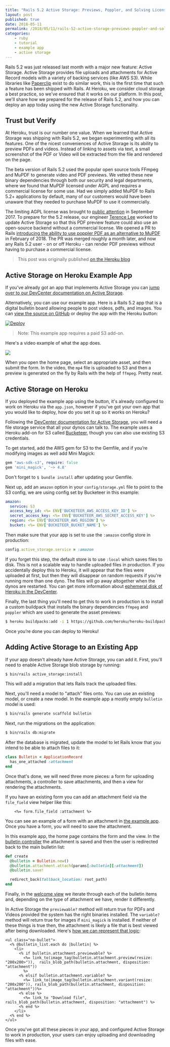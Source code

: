 ```yaml
---
title: "Rails 5.2 Active Storage: Previews, Poppler, and Solving Licensing Pitfalls"
layout: post
published: true
date: 2018-05-11
permalink: /2018/05/11/rails-52-active-storage-previews-poppler-and-solving-licensing-pitfalls/
categories:
    - ruby
    - tutorial
    - example app
    - active storage
---
```


Rails 5.2 was just released last month with a major new feature: Active Storage. Active Storage provides file uploads and attachments for Active Record models with a variety of backing services (like AWS S3). While libraries like [Paperclip](https://github.com/thoughtbot/paperclip) exist to do similar work, this is the first time that such a feature has been shipped with Rails. At Heroku, we consider cloud storage a best practice, so we've ensured that it works on our platform. In this post, we'll share how we prepared for the release of Rails 5.2, and how you can deploy an app today using the new Active Storage functionality.

## Trust but Verify

At Heroku, trust is our number one value. When we learned that Active Storage was shipping with Rails 5.2, we began experimenting with all its features. One of the nicest conveniences of Active Storage is its ability to preview PDFs and videos. Instead of linking to assets via text, a small screenshot of the PDF or Video will be extracted from the file and rendered on the page.

The beta version of Rails 5.2 used the popular open source tools FFmpeg and MuPDF to generate video and PDF previews. We vetted these new binary dependencies through both our security and legal departments, where we found that MuPDF licensed under AGPL and requires a commercial license for some use. Had we simply added MuPDF to Rails 5.2+ applications by default, many of our customers would have been unaware that they needed to purchase MuPDF to use it commercially.

The limiting AGPL license was brought to [public attention](https://github.com/rails/rails/pull/30667#issuecomment-332276198) in September 2017. To prepare for the 5.2 release, our engineer [Terence Lee](https://twitter.com/hone02) worked to update Active Storage so that this PDF preview feature could also use an open-source backend without a commercial license. We opened a PR to Rails [introducing the ability to use poppler PDF as an alternative to MuPDF](https://github.com/rails/rails/pull/31906) in February of 2018. The PR was merged roughly a month later, and now any Rails 5.2 user - on or off Heroku - can render PDF previews without having to purchase a commercial license.

> This post was originally published [on the Heroku blog](https://blog.heroku.com/rails-active-storage)

## Active Storage on Heroku Example App

If you've already got an app that implements Active Storage you can [jump over to our DevCenter documentation on Active Storage](https://devcenter.heroku.com/articles/active-storage-on-heroku?preview=1).

Alternatively, you can use our example app. Here is a Rails 5.2 app that is a digital bulletin board allowing people to post videos, pdfs, and images. You can [view the source on GitHub](https://github.com/heroku/active_storage_with_previews_example) or deploy the app with the Heroku button:

<a href="https://heroku.com/deploy?template=https://github.com/heroku/active_storage_with_previews_example">
  <img src="https://www.herokucdn.com/deploy/button.svg" alt="Deploy">
</a>

> Note: This example app requires a paid S3 add-on.

Here's a video example of what the app does.

![](https://www.dropbox.com/s/nxnsidob5j8bwev/active-storage.gif?raw=1)

When you open the home page, select an appropriate asset, and then submit the form. In the video, the `mp4` file is uploaded to S3 and then a preview is generated on the fly by Rails with the help of `ffmpeg`. Pretty neat.

## Active Storage on Heroku

If you deployed the example app using the button, it's already configured to work on Heroku via the `app.json`, however if you've got your own app that you would like to deploy, how do you set it up so it works on Heroku?

Following the [DevCenter documentation for Active Storage](https://devcenter.heroku.com/articles/active-storage-on-heroku?preview=1), you will need a file storage service that all your dynos can talk to. The example uses a Heroku add-on for S3 called [Bucketeer](https://elements.heroku.com/addons/bucketeer), though you can also use existing S3 credentials.

To get started, add the AWS gem for S3 to the Gemfile, and if you’re modifying images as well add Mini Magick:

```ruby
gem "aws-sdk-s3", require: false
gem 'mini_magick', '~> 4.8'
```

Don't forget to `$ bundle install` after updating your Gemfile.

Next up, add an `amazon` option in your `config/storage.yml` file to point to the S3 config, we are using config set by Bucketeer in this example:

```yaml
amazon:
  service: S3
  access_key_id: <%= ENV['BUCKETEER_AWS_ACCESS_KEY_ID'] %>
  secret_access_key: <%= ENV['BUCKETEER_AWS_SECRET_ACCESS_KEY'] %>
  region: <%= ENV['BUCKETEER_AWS_REGION'] %>
  bucket: <%= ENV['BUCKETEER_BUCKET_NAME'] %>
```

Then make sure that your app is set to use the `:amazon` config store in production:

```ruby
config.active_storage.service = :amazon
```

If you forget this step, the default store is to use `:local` which saves files to disk. This is not a scalable way to handle uploaded files in production. If you accidentally deploy this to Heroku, it will appear that the files were uploaded at first, but then they will disappear on random requests if you're running more than one dyno. The files will go away altogether when the dynos are restarted. You can get more information about [ephemeral disk of Heroku in the DevCenter](https://devcenter.heroku.com/articles/active-storage-on-heroku?preview=1#ephemeral-disk).

Finally, the last thing you'll need to get this to work in production is to install a custom buildpack that installs the binary dependencies `ffmpeg` and `poppler` which are used to generate the asset previews:

```sh
$ heroku buildpacks:add -i 1 https://github.com/heroku/heroku-buildpack-activestorage-preview
```

Once you’re done you can deploy to Heroku!

## Adding Active Storage to an Existing App

If your app doesn't already have Active Storage, you can add it. First, you'll need to enable Active Storage blob storage by running:

```sh
$ bin/rails active_storage:install
```

This will add a migration that lets Rails track the uploaded files.

Next, you'll need a model to "attach" files onto. You can use an existing model, or create a new model. In the example app a mostly empty `bulletin` model is used:

```sh
$ bin/rails generate scaffold bulletin
```

Next, run the migrations on the application:

```sh
$ bin/rails db:migrate
```

After the database is migrated, update the model to let Rails know that you intend to be able to attach files to it:

```ruby
class Bulletin < ApplicationRecord
  has_one_attached :attachment
end
```

Once that's done, we will need three more pieces: a form for uploading attachments, a controller to save attachments, and then a view for rendering the attachments.

If you have an existing form you can add an attachment field via the `file_field` view helper like this:

```erb
    <%= form.file_field :attachment %>
```

You can see an example of a form with an attachment in [the example app](https://github.com/heroku/active_storage_with_previews_example/blob/ab0370f77f35f8eb0813727b8d49758926450f5e/app/views/welcome/_upload.html.erb#L14). Once you have a form, you will need to save the attachment.

In this example app, the home page contains the form and the view. In the [bulletin controller](https://github.com/heroku/active_storage_with_previews_example/blob/ab0370f77f35f8eb0813727b8d49758926450f5e/app/controllers/bulletins_controller.rb#L26-L32) the attachment is saved and then the user is redirected back to the main bulletin list:

```ruby
def create
  @bulletin = Bulletin.new()
  @bulletin.attachment.attach(params[:bulletin][:attachment])
  @bulletin.save!

  redirect_back(fallback_location: root_path)
end
```

Finally, in the [welcome view](https://github.com/heroku/active_storage_with_previews_example/blob/ab0370f77f35f8eb0813727b8d49758926450f5e/app/views/welcome/index.erb) we iterate through each of the bulletin items and, depending on the type of attachment we have, render it differently.

In Active Storage the `previewable?` method will return true for PDFs and Videos provided the system has the right binaries installed. The `variable?` method will return true for images if `mini_magick` is installed. If neither of these things is true then, the attachment is likely a file that is best viewed after being downloaded. Here's [how we can represent that logic](https://github.com/heroku/active_storage_with_previews_example/blob/ab0370f77f35f8eb0813727b8d49758926450f5e/app/views/welcome/index.erb#L24-L37):

```erb
<ul class="no-bullet">
  <% @bulletin_list.each do |bulletin| %>
    <li>
      <% if bulletin.attachment.previewable? %>
        <%= link_to(image_tag(bulletin.attachment.preview(resize: "200x200>")),  rails_blob_path(bulletin.attachment, disposition: "attachment"))
        %>
      <% elsif bulletin.attachment.variable? %>
        <%= link_to(image_tag(bulletin.attachment.variant(resize: "200x200")), rails_blob_path(bulletin.attachment, disposition: "attachment"))%>
      <% else %>
        <%= link_to "Download file", rails_blob_path(bulletin.attachment, disposition: "attachment") %>
      <% end %>
    </li>
  <% end %>
</ul>
```

Once you've got all these pieces in your app, and configured Active Storage to work in production, your users can enjoy uploading and downloading files with ease.